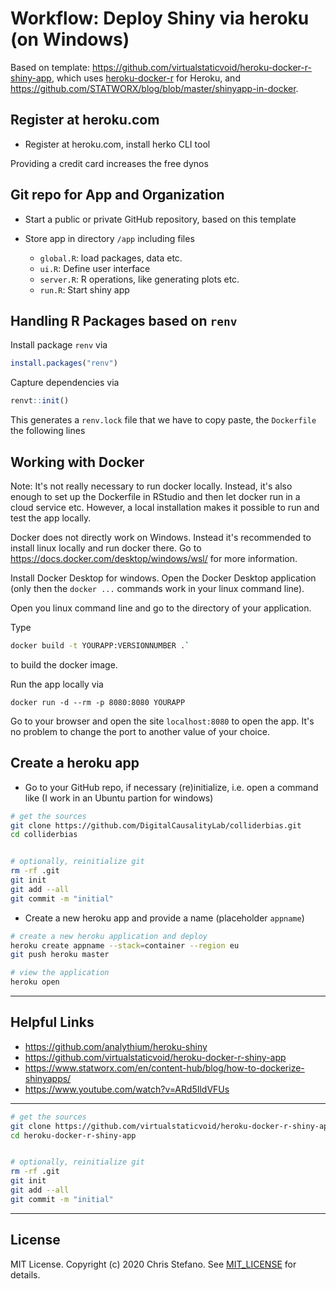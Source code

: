 # Workflow: Deploy Shiny via heroku (on Windows)

Based on template: https://github.com/virtualstaticvoid/heroku-docker-r-shiny-app, which uses [heroku-docker-r][2] for Heroku, and https://github.com/STATWORX/blog/blob/master/shinyapp-in-docker.

## Register at heroku.com

* Register at heroku.com, install herko CLI tool 

Providing a credit card increases the free dynos

## Git repo for App and Organization

* Start a public or private GitHub repository, based on this template 

* Store app in directory `/app` including files
    - `global.R`: load packages, data etc.
    - `ui.R`: Define user interface
    - `server.R`: R operations, like generating plots etc.
    - `run.R`: Start shiny app

## Handling R Packages based on `renv`

Install package `renv` via 

```r
install.packages("renv")
```

Capture dependencies via

```r
renvt::init()
```

This generates a `renv.lock` file that we have to copy paste, the `Dockerfile` the following lines

## Working with Docker

Note: It's not really necessary to run docker locally. Instead, it's also enough to set up the Dockerfile in RStudio and then let docker run in a cloud service etc. However, a local installation makes it possible to run and test the app locally.

Docker does not directly work on Windows. Instead it's recommended to install linux locally and run docker there. Go to https://docs.docker.com/desktop/windows/wsl/ for more information.

Install Docker Desktop for windows. Open the Docker Desktop application (only then the `docker ...` commands work in your linux command line).

Open you linux command line and go to the directory of your application.

Type 

```bash
docker build -t YOURAPP:VERSIONNUMBER .`
``` 

to build the docker image.

Run the app locally via 

```
docker run -d --rm -p 8080:8080 YOURAPP
```

Go to your browser and open the site `localhost:8080` to open the app. It's no problem to change the port to another value of your choice.


## Create a heroku app

* Go to your GitHub repo, if necessary (re)initialize, i.e. open a command like (I work in an Ubuntu partion for windows)

```bash
# get the sources
git clone https://github.com/DigitalCausalityLab/colliderbias.git
cd colliderbias


# optionally, reinitialize git
rm -rf .git
git init
git add --all
git commit -m "initial"
```

* Create a new heroku app and provide a name (placeholder `appname`)

```bash
# create a new heroku application and deploy
heroku create appname --stack=container --region eu
git push heroku master

# view the application
heroku open
```



_______

## Helpful Links

* https://github.com/analythium/heroku-shiny
* https://github.com/virtualstaticvoid/heroku-docker-r-shiny-app
* https://www.statworx.com/en/content-hub/blog/how-to-dockerize-shinyapps/
* https://www.youtube.com/watch?v=ARd5IldVFUs

____

```bash
# get the sources
git clone https://github.com/virtualstaticvoid/heroku-docker-r-shiny-app.git
cd heroku-docker-r-shiny-app


# optionally, reinitialize git
rm -rf .git
git init
git add --all
git commit -m "initial"
```







------

## License

MIT License. Copyright (c) 2020 Chris Stefano. See [MIT_LICENSE](MIT_LICENSE) for details.

[1]: https://shiny.rstudio.com
[2]: https://github.com/virtualstaticvoid/heroku-docker-r
